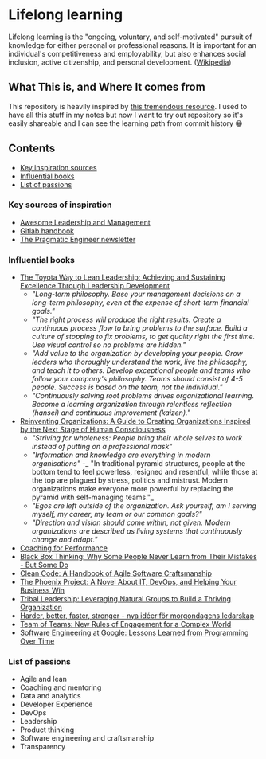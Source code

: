 # Lifelong learning

Lifelong learning is the "ongoing, voluntary, and self-motivated" pursuit of knowledge for either personal or professional reasons. It is important for an individual's competitiveness and employability, but also enhances social inclusion, active citizenship, and personal development. ([Wikipedia](https://en.wikipedia.org/wiki/Lifelong_learning))

## What This is, and Where It comes from

This repository is heavily inspired by [this tremendous resource](https://github.com/LappleApple/awesome-leading-and-managing). I used to have all this stuff in my notes but now I want to try out repository so it's easily shareable and I can see the learning path from commit history 😁

## Contents
 - [Key inspiration sources](#key-sources-of-inspiration)
 - [Influential books](#influential-books)
 - [List of passions](#list-of-passions)
 
### Key sources of inspiration
- [Awesome Leadership and Management](https://github.com/LappleApple/awesome-leading-and-managing)
- [Gitlab handbook](https://about.gitlab.com/handbook/)
- [The Pragmatic Engineer newsletter](https://blog.pragmaticengineer.com/)

### Influential books
- [The Toyota Way to Lean Leadership: Achieving and Sustaining Excellence Through Leadership Development](https://www.goodreads.com/en/book/show/11722275)
  - _"Long-term philosophy. Base your management decisions on a long-term philosophy, even at the expense of short-term financial  goals."_
  - _"The right process will produce the right results. Create a continuous process flow to bring problems to the surface.  Build a culture of stopping to fix problems, to get quality right the first time. Use visual control so no problems are hidden."_
  - _"Add value to the organization by developing your people. Grow leaders who thoroughly understand the work, live the philosophy, and teach it to others. Develop exceptional people and teams who follow your company's philosophy. Teams should consist of 4-5 people. Success is based on the team, not the individual."_
  - _"Continuously solving root problems drives organizational learning. Become a learning organization through relentless reflection (hansei) and continuous improvement (kaizen)."_
- [Reinventing Organizations: A Guide to Creating Organizations Inspired by the Next Stage of Human Consciousness](https://www.goodreads.com/book/show/20787425-reinventing-organizations)
  - _"Striving for wholeness: People bring their whole selves to work instead of putting on a professional mask"_
  - _"Information and knowledge are everything in modern organisations"_
  -_ "In traditional pyramid structures, people at the bottom tend to feel powerless, resigned and resentful, while those at the top are plagued by stress, politics and mistrust. Modern organizations make everyone more powerful by replacing the pyramid with self-managing teams."_
  - _"Egos are left outside of the organization. Ask yourself, am I serving myself, my career, my team or our common goals?"_
  - _"Direction and vision should come within, not given. Modern organizations are described as living systems that continuously change and adapt."_
- [Coaching for Performance](https://www.goodreads.com/book/show/949515.Coaching_for_Performance)
- [Black Box Thinking: Why Some People Never Learn from Their Mistakes - But Some Do](https://www.goodreads.com/book/show/24611735-black-box-thinking)
- [Clean Code: A Handbook of Agile Software Craftsmanship](https://www.goodreads.com/book/show/3735293-clean-code)
- [The Phoenix Project: A Novel About IT, DevOps, and Helping Your Business Win](https://www.goodreads.com/book/show/17255186-the-phoenix-project)
- [Tribal Leadership: Leveraging Natural Groups to Build a Thriving Organization](https://www.goodreads.com/book/show/2741559-tribal-leadership)
- [Harder, better, faster, stronger - nya idéer för morgondagens ledarskap](https://www.goodreads.com/book/show/41823099-harder-better-faster-stronger---nya-id-er-f-r-morgondagens-ledarskap)
- [Team of Teams: New Rules of Engagement for a Complex World](https://www.goodreads.com/book/show/22529127-team-of-teams)
- [Software Engineering at Google: Lessons Learned from Programming Over Time](https://www.goodreads.com/book/show/48816586-software-engineering-at-google)

### List of passions
- Agile and lean
- Coaching and mentoring
- Data and analytics
- Developer Experience
- DevOps
- Leadership
- Product thinking
- Software engineering and craftsmanship
- Transparency

